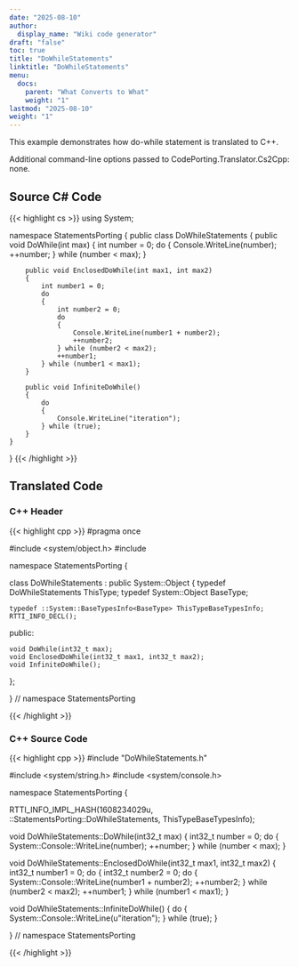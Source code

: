 ```yaml
---
date: "2025-08-10"
author:
  display_name: "Wiki code generator"
draft: "false"
toc: true
title: "DoWhileStatements"
linktitle: "DoWhileStatements"
menu:
  docs:
    parent: "What Converts to What"
    weight: "1"
lastmod: "2025-08-10"
weight: "1"
---
```


This example demonstrates how do-while statement is translated to C++.

Additional command-line options passed to CodePorting.Translator.Cs2Cpp: none.

## Source C# Code ##

{{< highlight cs >}}
using System;

namespace StatementsPorting
{
    public class DoWhileStatements
    {
        public void DoWhile(int max)
        {
            int number = 0;
            do
            {
                Console.WriteLine(number);
                ++number;
            } while (number < max);
        }

        public void EnclosedDoWhile(int max1, int max2)
        {
            int number1 = 0;
            do
            {
                int number2 = 0;
                do
                {
                    Console.WriteLine(number1 + number2);
                    ++number2;
                } while (number2 < max2);
                ++number1;
            } while (number1 < max1);
        }

        public void InfiniteDoWhile()
        {
            do
            {
                Console.WriteLine("iteration");
            } while (true);
        }
    }
}
{{< /highlight >}}

## Translated Code ##

### C++ Header ###

{{< highlight cpp >}}
#pragma once

#include <system/object.h>
#include <cstdint>

namespace StatementsPorting {

class DoWhileStatements : public System::Object
{
    typedef DoWhileStatements ThisType;
    typedef System::Object BaseType;
    
    typedef ::System::BaseTypesInfo<BaseType> ThisTypeBaseTypesInfo;
    RTTI_INFO_DECL();
    
public:

    void DoWhile(int32_t max);
    void EnclosedDoWhile(int32_t max1, int32_t max2);
    void InfiniteDoWhile();
    
};

} // namespace StatementsPorting



{{< /highlight >}}

### C++ Source Code ###

{{< highlight cpp >}}
#include "DoWhileStatements.h"

#include <system/string.h>
#include <system/console.h>

namespace StatementsPorting {

RTTI_INFO_IMPL_HASH(1608234029u, ::StatementsPorting::DoWhileStatements, ThisTypeBaseTypesInfo);

void DoWhileStatements::DoWhile(int32_t max)
{
    int32_t number = 0;
    do
    {
        System::Console::WriteLine(number);
        ++number;
    } while (number < max);
}

void DoWhileStatements::EnclosedDoWhile(int32_t max1, int32_t max2)
{
    int32_t number1 = 0;
    do
    {
        int32_t number2 = 0;
        do
        {
            System::Console::WriteLine(number1 + number2);
            ++number2;
        } while (number2 < max2);
        ++number1;
    } while (number1 < max1);
}

void DoWhileStatements::InfiniteDoWhile()
{
    do
    {
        System::Console::WriteLine(u"iteration");
    } while (true);
}

} // namespace StatementsPorting

{{< /highlight >}}

